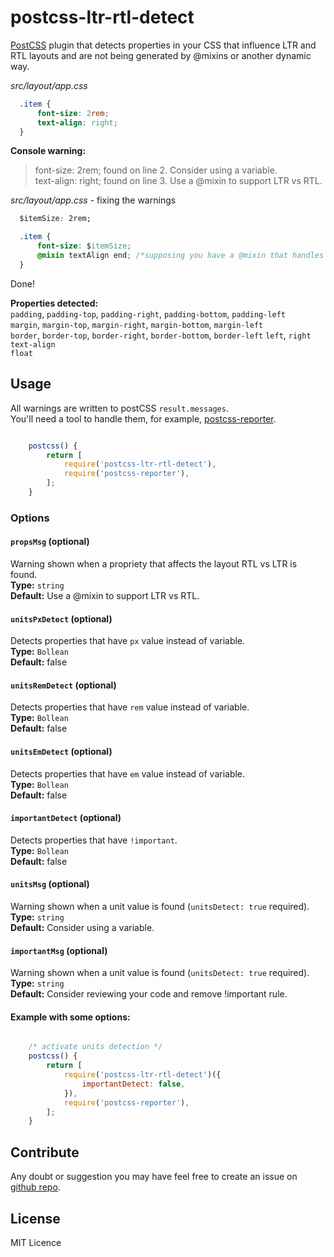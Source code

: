 # postcss-ltr-rtl-detect

[PostCSS](https://github.com/postcss/postcss) plugin that detects properties in your CSS that influence LTR and RTL layouts and are not being generated by @mixins or another dynamic way.

*src/layout/app.css*
```css
  .item {
      font-size: 2rem;
      text-align: right;
  }
```

**Console warning:**
>  font-size: 2rem; found on line 2. Consider using a variable.  
>  text-align: right; found on line 3. Use a @mixin to support LTR vs RTL.  

*src/layout/app.css* - fixing the warnings
```css
  $itemSize: 2rem;

  .item {
      font-size: $itemSize;
      @mixin textAlign end; /*supposing you have a @mixin that handles the alignment "right" or "left" following the current layout direction (LTR or RTL) */
  }
```

Done!

**Properties detected:**  
`padding`, `padding-top`, `padding-right`, `padding-bottom`, `padding-left`  
`margin`, `margin-top`, `margin-right`, `margin-bottom`, `margin-left`  
`border`, `border-top`, `border-right`, `border-bottom`, `border-left`
`left`, `right`  
`text-align`   
`float`  

## Usage
All warnings are written to postCSS `result.messages`.  
You'll need a tool to handle them, for example, [postcss-reporter](https://www.npmjs.com/package/postcss-browser-reporter).

```js

    postcss() {
        return [
            require('postcss-ltr-rtl-detect'),
            require('postcss-reporter'),
        ];
    }
```

### Options

#### `propsMsg` (optional)
Warning shown when a propriety that affects the layout RTL vs LTR is found.  
**Type:** `string`  
**Default:** Use a @mixin to support LTR vs RTL.

#### `unitsPxDetect` (optional)
Detects properties that have `px` value instead of variable.  
**Type:** `Bollean`  
**Default:** false

#### `unitsRemDetect` (optional)
Detects properties that have `rem` value instead of variable.  
**Type:** `Bollean`  
**Default:** false

#### `unitsEmDetect` (optional)
Detects properties that have `em` value instead of variable.  
**Type:** `Bollean`  
**Default:** false

#### `importantDetect` (optional)
Detects properties that have `!important`.  
**Type:** `Bollean`  
**Default:** false

#### `unitsMsg` (optional)
Warning shown when a unit value is found (`unitsDetect: true` required).  
**Type:** `string`  
**Default:** Consider using a variable.

#### `importantMsg` (optional)
Warning shown when a unit value is found (`unitsDetect: true` required).  
**Type:** `string`  
**Default:** Consider reviewing your code and remove !important rule.


#### Example with some options:

```js

    /* activate units detection */
    postcss() {
        return [
            require('postcss-ltr-rtl-detect')({
                importantDetect: false,
            }),
            require('postcss-reporter'),
        ];
    }

```


## Contribute
Any doubt or suggestion you may have feel free to create an issue on [github repo](https://github.com/sandrina-p/postcss-ltr-rtl-detect).


## License
MIT Licence
